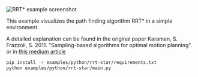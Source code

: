 <!--[metadata]
title = "RRT*"
tags = ["2D"]
description = "Visualization of the path finding algorithm RRT* in a simple environment."
thumbnail= "https://static.rerun.io/rrt-star/4d4684a24eab7d5def5768b7c1685d8b1cb2c010/full.png"
thumbnail_dimensions = [1496, 840]
-->

<picture>
  <img src="https://static.rerun.io/rrt-star/4d4684a24eab7d5def5768b7c1685d8b1cb2c010/full.png" alt="RRT* example screenshot">
  <source media="(max-width: 480px)" srcset="https://static.rerun.io/rrt-star/4d4684a24eab7d5def5768b7c1685d8b1cb2c010/480w.png">
  <source media="(max-width: 768px)" srcset="https://static.rerun.io/rrt-star/4d4684a24eab7d5def5768b7c1685d8b1cb2c010/768w.png">
  <source media="(max-width: 1024px)" srcset="https://static.rerun.io/rrt-star/4d4684a24eab7d5def5768b7c1685d8b1cb2c010/1024w.png">
  <source media="(max-width: 1200px)" srcset="https://static.rerun.io/rrt-star/4d4684a24eab7d5def5768b7c1685d8b1cb2c010/1200w.png">
</picture>

This example visualizes the path finding algorithm RRT\* in a simple environment.

A detailed explanation can be found in the original paper
Karaman, S. Frazzoli, S. 2011. "Sampling-based algorithms for optimal motion planning".
or in [this medium article](https://theclassytim.medium.com/robotic-path-planning-rrt-and-rrt-212319121378)

```bash
pip install -r examples/python/rrt-star/requirements.txt
python examples/python/rrt-star/main.py
```
